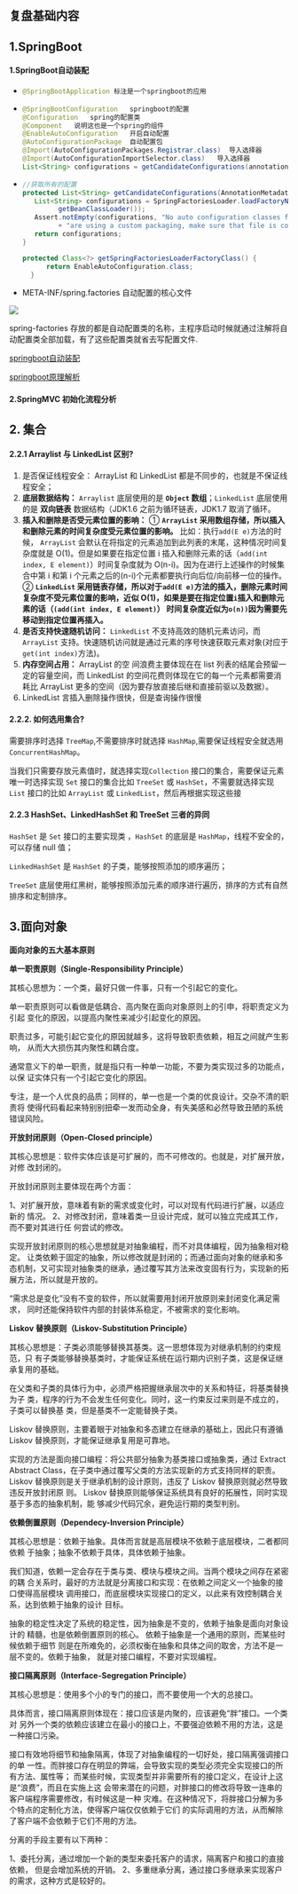  ## 复盘基础内容



## 1.SpringBoot



#### 1.SpringBoot自动装配




- ```java
  @SpringBootApplication 标注是一个springboot的应用 
  ```

- ```java
  @SpringBootConfiguration   springboot的配置
  @Configuration   spring的配置类
  @Component   说明这也是一个spring的组件
  @EnableAutoConfiguration   开启自动配置
  @AutoConfigurationPackage  自动配置包
  @Import(AutoConfigurationPackages.Registrar.class)  导入选择器
  @Import(AutoConfigurationImportSelector.class)   导入选择器
  List<String> configurations = getCandidateConfigurations(annotationMetadata, attributes); 获取所有的配置
  ```
  
- ```java
  //获取所有的配置
  protected List<String> getCandidateConfigurations(AnnotationMetadata metadata, AnnotationAttributes attributes) {
     List<String> configurations = SpringFactoriesLoader.loadFactoryNames(getSpringFactoriesLoaderFactoryClass(),
           getBeanClassLoader());
     Assert.notEmpty(configurations, "No auto configuration classes found in META-INF/spring.factories. If you "
           + "are using a custom packaging, make sure that file is correct.");
     return configurations;
  }
  
  protected Class<?> getSpringFactoriesLoaderFactoryClass() {
  		return EnableAutoConfiguration.class;
  	}
  ```
  
- META-INF/spring.factories  自动配置的核心文件
  

![](https://whcoding.oss-cn-hangzhou.aliyuncs.com/img/20220401182242.png)

spring-factories 存放的都是自动配置类的名称，主程序启动时候就通过注解将自动配置类全部加载，有了这些配置类就省去写配置文件.



[springboot自动装配](https://juejin.cn/post/6939520188823896100)

[springboot原理解析](https://juejin.cn/post/6939470264853889061#heading-19)

#### 2.SpringMVC 初始化流程分析



 ## 2. 集合

 #### 2.2.1 Arraylist 与 LinkedList 区别?

1.  是否保证线程安全： ArrayList 和 LinkedList 都是不同步的，也就是不保证线程安全；
2. **底层数据结构：** `Arraylist` 底层使用的是 **`Object` 数组**；`LinkedList` 底层使用的是 **双向链表** 数据结构（JDK1.6 之前为循环链表，JDK1.7 取消了循环。
3. **插入和删除是否受元素位置的影响：** ① **`ArrayList` 采用数组存储，所以插入和删除元素的时间复杂度受元素位置的影响。** 比如：执行`add(E e)`方法的时候， `ArrayList` 会默认在将指定的元素追加到此列表的末尾，这种情况时间复杂度就是 O(1)。但是如果要在指定位置 i 插入和删除元素的话（`add(int index, E element)`）时间复杂度就为 O(n-i)。因为在进行上述操作的时候集合中第 i 和第 i 个元素之后的(n-i)个元素都要执行向后位/向前移一位的操作。 ② **`LinkedList` 采用链表存储，所以对于`add(E e)`方法的插入，删除元素时间复杂度不受元素位置的影响，近似 O(1)，如果是要在指定位置`i`插入和删除元素的话（`(add(int index, E element)`） 时间复杂度近似为`o(n))`因为需要先移动到指定位置再插入。**
4. **是否支持快速随机访问：** `LinkedList` 不支持高效的随机元素访问，而 `ArrayList` 支持。快速随机访问就是通过元素的序号快速获取元素对象(对应于`get(int index)`方法)。
5. **内存空间占用：** ArrayList 的空 间浪费主要体现在在 list 列表的结尾会预留一定的容量空间，而 LinkedList 的空间花费则体现在它的每一个元素都需要消耗比 ArrayList 更多的空间（因为要存放直接后继和直接前驱以及数据）。
6. LinkedList 言插入删除操作很快，但是查询操作很慢



#### 2.2.2. 如何选用集合?

需要排序时选择 `TreeMap`,不需要排序时就选择 `HashMap`,需要保证线程安全就选用 `ConcurrentHashMap`。

当我们只需要存放元素值时，就选择实现`Collection` 接口的集合，需要保证元素唯一时选择实现 `Set` 接口的集合比如 `TreeSet` 或 `HashSet`，不需要就选择实现 `List` 接口的比如 `ArrayList` 或 `LinkedList`，然后再根据实现这些接


#### 2.2.3 HashSet、LinkedHashSet 和 TreeSet 三者的异同

`HashSet` 是 `Set` 接口的主要实现类 ，`HashSet` 的底层是 `HashMap`，线程不安全的，可以存储 null 值；

`LinkedHashSet` 是 `HashSet` 的子类，能够按照添加的顺序遍历；

`TreeSet` 底层使用红黑树，能够按照添加元素的顺序进行遍历，排序的方式有自然排序和定制排序。



## 3.面向对象

**面向对象的五大基本原则**

**单一职责原则（Single-Responsibility Principle）**

其核心思想为：一个类，最好只做一件事，只有一个引起它的变化。

单一职责原则可以看做是低耦合、高内聚在面向对象原则上的引申，将职责定义为引起 变化的原因，以提高内聚性来减少引起变化的原因。

职责过多，可能引起它变化的原因就越多，这将导致职责依赖，相互之间就产生影响， 从而大大损伤其内聚性和耦合度。

通常意义下的单一职责，就是指只有一种单一功能，不要为类实现过多的功能点，以保 证实体只有一个引起它变化的原因。

专注，是一个人优良的品质；同样的，单一也是一个类的优良设计。交杂不清的职责将 使得代码看起来特别别扭牵一发而动全身，有失美感和必然导致丑陋的系统错误风险。

**开放封闭原则（Open-Closed principle）**

其核心思想是：软件实体应该是可扩展的，而不可修改的。也就是，对扩展开放，对修 改封闭的。

开放封闭原则主要体现在两个方面：

1、对扩展开放，意味着有新的需求或变化时，可以对现有代码进行扩展，以适应新的 情况。 2、对修改封闭，意味着类一旦设计完成，就可以独立完成其工作，而不要对其进行任 何尝试的修改。

实现开放封闭原则的核心思想就是对抽象编程，而不对具体编程，因为抽象相对稳定。 让类依赖于固定的抽象，所以修改就是封闭的；而通过面向对象的继承和多态机制，又可实现对抽象类的继承，通过覆写其方法来改变固有行为，实现新的拓展方法，所以就是开放的。

“需求总是变化”没有不变的软件，所以就需要用封闭开放原则来封闭变化满足需求， 同时还能保持软件内部的封装体系稳定，不被需求的变化影响。

**Liskov 替换原则（Liskov-Substitution Principle）**

其核心思想是：子类必须能够替换其基类。这一思想体现为对继承机制的约束规范，只 有子类能够替换基类时，才能保证系统在运行期内识别子类，这是保证继承复用的基础。

在父类和子类的具体行为中，必须严格把握继承层次中的关系和特征，将基类替换为子 类，程序的行为不会发生任何变化。同时，这一约束反过来则是不成立的，子类可以替换基 类，但是基类不一定能替换子类。

Liskov 替换原则，主要着眼于对抽象和多态建立在继承的基础上，因此只有遵循 Liskov 替换原则，才能保证继承复用是可靠地。

实现的方法是面向接口编程：将公共部分抽象为基类接口或抽象类，通过 Extract Abstract Class，在子类中通过覆写父类的方法实现新的方式支持同样的职责。 Liskov 替换原则是关于继承机制的设计原则，违反了 Liskov 替换原则就必然导致违反开放封闭原 则。 Liskov 替换原则能够保证系统具有良好的拓展性，同时实现基于多态的抽象机制，能 够减少代码冗余，避免运行期的类型判别。

**依赖倒置原则（Dependecy-Inversion Principle）**

其核心思想是：依赖于抽象。具体而言就是高层模块不依赖于底层模块，二者都同依赖 于抽象；抽象不依赖于具体，具体依赖于抽象。

我们知道，依赖一定会存在于类与类、模块与模块之间。当两个模块之间存在紧密的耦 合关系时，最好的方法就是分离接口和实现：在依赖之间定义一个抽象的接口使得高层模块 调用接口，而底层模块实现接口的定义，以此来有效控制耦合关系，达到依赖于抽象的设计 目标。

抽象的稳定性决定了系统的稳定性，因为抽象是不变的，依赖于抽象是面向对象设计的 精髓，也是依赖倒置原则的核心。 依赖于抽象是一个通用的原则，而某些时候依赖于细节 则是在所难免的，必须权衡在抽象和具体之间的取舍，方法不是一层不变的。依赖于抽象， 就是对接口编程，不要对实现编程。

**接口隔离原则（Interface-Segregation Principle）**

其核心思想是：使用多个小的专门的接口，而不要使用一个大的总接口。

具体而言，接口隔离原则体现在：接口应该是内聚的，应该避免“胖”接口。一个类对 另外一个类的依赖应该建立在最小的接口上，不要强迫依赖不用的方法，这是一种接口污染。

接口有效地将细节和抽象隔离，体现了对抽象编程的一切好处，接口隔离强调接口的单 一性。而胖接口存在明显的弊端，会导致实现的类型必须完全实现接口的所有方法、属性等； 而某些时候，实现类型并非需要所有的接口定义，在设计上这是“浪费”，而且在实施上这 会带来潜在的问题，对胖接口的修改将导致一连串的客户端程序需要修改，有时候这是一种 灾难。在这种情况下，将胖接口分解为多个特点的定制化方法，使得客户端仅仅依赖于它们 的实际调用的方法，从而解除了客户端不会依赖于它们不用的方法。

分离的手段主要有以下两种：

1、委托分离，通过增加一个新的类型来委托客户的请求，隔离客户和接口的直接依赖， 但是会增加系统的开销。 2、多重继承分离，通过接口多继承来实现客户的需求，这种方式是较好的。